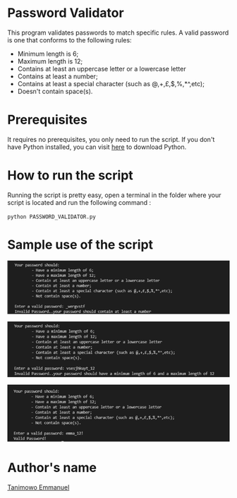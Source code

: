 # Password Validator

This program validates passwords to match specific rules. A valid password is one that conforms to the following rules:
- Minimum length is 6;
- Maximum length is 12;
- Contains at least an uppercase letter or a lowercase letter
- Contains at least a number;
- Contains at least a special character (such as @,+,£,$,%,*^,etc);
- Doesn't contain space(s).

# Prerequisites

It requires no prerequisites, you only need to run the script. If you don't have Python installed, you can visit [here](https://www.python.org/downloads/) to download Python.

# How to run the script

Running the script is pretty easy, open a terminal in the folder where your script is located and run the following command :

`python PASSWORD_VALIDATOR.py`

# Sample use of the script

![alt text](https://github.com/Mannuel25/Mini-Python-Projects/blob/master/password_validator/screenshot_1.png)

![alt text](https://github.com/Mannuel25/Mini-Python-Projects/blob/master/password_validator/screenshot_2.png)

![alt text](https://github.com/Mannuel25/Mini-Python-Projects/blob/master/password_validator/screenshot_3.png)

# Author's name

[Tanimowo Emmanuel](https://github.com/Mannuel25)